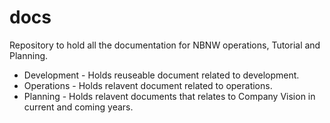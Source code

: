 # docs
Repository to hold all the documentation for NBNW operations, Tutorial and Planning. 

- Development - Holds reuseable document related to development.
- Operations - Holds relavent document related to operations.
- Planning - Holds relavent documents that relates to Company Vision in current and coming years. 
